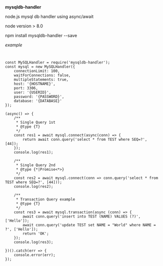 **mysqldb-handler**

node.js mysql db handler using async/await

node version > 8.0

npm install mysqldb-handler --save


_example_

<pre>
<code>

const MySQLHandler = require('mysqldb-handler');
const mysql = new MySQLHandler({
    connectionLimit: 100,
    waitForConnections: false,
    multipleStatements: true,
    host: '{HOSTNAME}',
    port: 3306,
    user: '{USERID}',
    password: '{PASSWORD}',
    database: '{DATABASE}'
});

(async() => {
    /**
     * Single Query 1st
     * @type {T}
     */
    const res1 = await mysql.connect(async(conn) => {
        return await conn.query('select * from TEST where SEQ=?', [44]);
    });
    console.log(res1);

    /**
     * Single Query 2nd
     * @type {*|Promise<*>}
     */
    const res2 = await mysql.connect(conn => conn.query('select * from TEST where SEQ=?', [44]));
    console.log(res2);

    /**
     * Transaction Query example
     * @type {T}
     */
    const res3 = await mysql.transaction(async (conn) => {
        await conn.query('insert into TEST (NAME) VALUES (?)', ['Hello']);
        await conn.query('update TEST set NAME = "World" where NAME = ?', ['Hello']);
        return 'OK';
    });
    console.log(res3);

})().catch(err => {
    console.error(err);
});


</code>
</pre>
